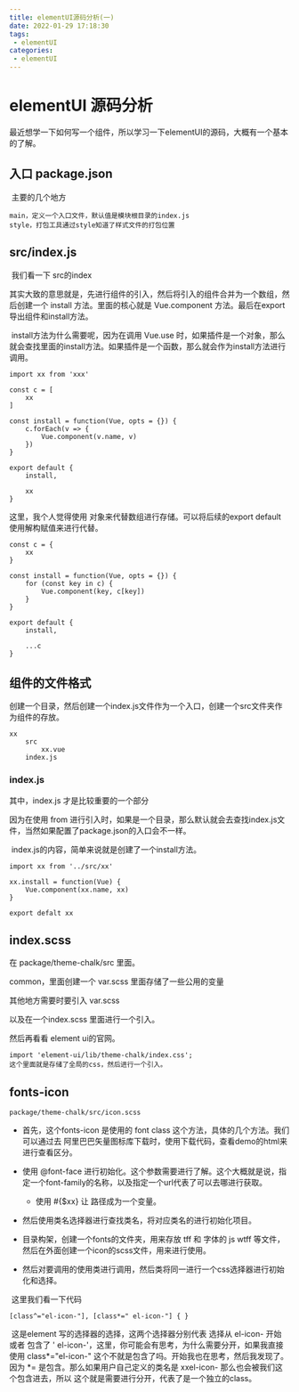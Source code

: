 ```yaml
---
title: elementUI源码分析(一)
date: 2022-01-29 17:18:30
tags:
 - elementUI
categories:
 - elementUI
---
```




# elementUI 源码分析

​	最近想学一下如何写一个组件，所以学习一下elementUI的源码，大概有一个基本的了解。



## 入口 package.json

​	主要的几个地方

```
main，定义一个入口文件，默认值是模块根目录的index.js
style，打包工具通过style知道了样式文件的打包位置
```



## src/index.js

​	我们看一下 src的index

​	其实大致的意思就是，先进行组件的引入，然后将引入的组件合并为一个数组，然后创建一个 install 方法。里面的核心就是 Vue.component 方法。最后在export 导出组件和install方法。

​	install方法为什么需要呢，因为在调用 Vue.use 时，如果插件是一个对象，那么就会查找里面的install方法。如果插件是一个函数，那么就会作为install方法进行调用。

```
import xx from 'xxx'

const c = [
	xx
]

const install = function(Vue, opts = {}) {
	c.forEach(v => {
		Vue.component(v.name, v)
	})
}

export default {
	install,
	
	xx
}
```

这里，我个人觉得使用 对象来代替数组进行存储。可以将后续的export default 使用解构赋值来进行代替。

```
const c = {
	xx
}

const install = function(Vue, opts = {}) {
	for (const key in c) {
		Vue.component(key, c[key])
	}
}

export default {
	install,
	
	...c
}
```



## 组件的文件格式

创建一个目录，然后创建一个index.js文件作为一个入口，创建一个src文件夹作为组件的存放。

```
xx
	src
		xx.vue
	index.js
```



### index.js 

其中，index.js 才是比较重要的一个部分

因为在使用 from 进行引入时，如果是一个目录，那么默认就会去查找index.js文件，当然如果配置了package.json的入口会不一样。

​	index.js的内容，简单来说就是创建了一个install方法。

```
import xx from '../src/xx'

xx.install = function(Vue) {
	Vue.component(xx.name, xx)
}

export defalt xx
```



## index.scss

在 package/theme-chalk/src 里面。

common，里面创建一个 var.scss 里面存储了一些公用的变量

其他地方需要时要引入 var.scss

以及在一个index.scss 里面进行一个引入。

然后再看看 element ui的官网。

```
import 'element-ui/lib/theme-chalk/index.css';
这个里面就是存储了全局的css，然后进行一个引入。
```



## fonts-icon

```
package/theme-chalk/src/icon.scss
```

* 首先，这个fonts-icon 是使用的 font class 这个方法，具体的几个方法。我们可以通过去 阿里巴巴矢量图标库下载时，使用下载代码，查看demo的html来进行查看区分。

* 使用 @font-face 进行初始化。这个参数需要进行了解。这个大概就是说，指定一个font-family的名称，以及指定一个url代表了可以去哪进行获取。
  * 使用 #{$xx} 让 路径成为一个变量。
* 然后使用类名选择器进行查找类名，将对应类名的进行初始化项目。
* 目录构架，创建一个fonts的文件夹，用来存放 tff 和 字体的 js wtff 等文件，然后在外面创建一个icon的scss文件，用来进行使用。
* 然后对要调用的使用类进行调用，然后类将同一进行一个css选择器进行初始化和选择。



​		这里我们看一下代码

```
[class^="el-icon-"], [class*=" el-icon-"] {	}
```

​		这是element 写的选择器的选择，这两个选择器分别代表 选择从 el-icon- 开始 或者 包含了 ' el-icon-'，这里，你可能会有思考，为什么需要分开，如果我直接使用 class*="el-icon-" 这个不就是包含了吗。开始我也在思考，然后我发现了。因为 *= 是包含。那么如果用户自己定义的类名是 xxel-icon- 那么也会被我们这个包含进去，所以 这个就是需要进行分开，代表了是一个独立的class。



